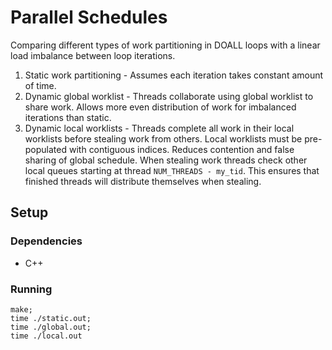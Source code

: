 # Parallel Schedules

Comparing different types of work partitioning in DOALL loops with a linear load imbalance between loop iterations.

1. Static work partitioning - Assumes each iteration takes constant amount of time.
2. Dynamic global worklist - Threads collaborate using global worklist to share work. Allows more even distribution of work for imbalanced iterations than static.
3. Dynamic local worklists - Threads complete all work in their local worklists before stealing work from others. Local worklists must be pre-populated with contiguous indices. Reduces contention and false sharing of global schedule. When stealing work threads check other local queues starting at thread `NUM_THREADS - my_tid`. This ensures that finished threads will distribute themselves when stealing.

## Setup

### Dependencies

* C++

### Running

```
make;
time ./static.out;
time ./global.out;
time ./local.out
```
